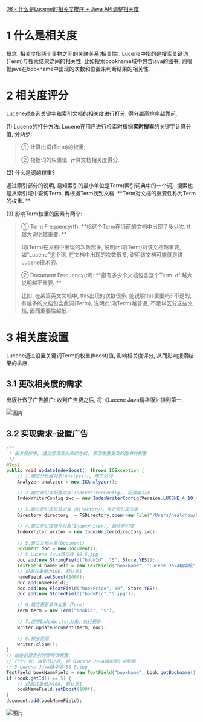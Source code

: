 [08 - 什么是Lucene的相关度排序 + Java API调整相关度](https://www.cnblogs.com/shoufeng/p/9410785.html)



# 1  什么是相关度

概念: 相关度指两个事物之间的关联关系(相关性). Lucene中指的是搜索关键词(Term)与搜索结果之间的相关性. 比如搜索bookname域中包含java的图书, 则根据java在bookname中出现的次数和位置来判断结果的相关性.

# 2  相关度评分

Lucene对查询关键字和索引文档的相关度进行打分, 得分越高排序越靠前.

(1) Lucene的打分方法: Lucene在用户进行检索时根据**实时搜索**的关键字计算分值, 分两步:

> ① 计算出词(Term)的权重;
>
> ② 根据词的权重值, 计算文档相关度得分.

(2) 什么是词的权重?

通过索引部分的说明, 易知索引的最小单位是Term(索引词典中的一个词). 搜索也是从索引域中查询Term, 再根据Term找到文档. **Term对文档的重要性称为Term的权重. **

(3) 影响Term权重的因素有两个:

> ① Term Frequency(tf): **指这个Term在当前的文档中出现了多少次. tf 越大说明越重要. **
>
> 词(Term)在文档中出现的次数越多, 说明此词(Term)对该文档越重要, 如"Lucene"这个词, 在文档中出现的次数很多, 说明该文档可能就是讲Lucene技术的.
>
> ② Document Frequency(df): **指有多少个文档包含这个Term. df 越大说明越不重要. **
>
> 比如: 在某篇英文文档中, this出现的次数很多, 能说明this重要吗? 不是的, 有越多的文档包含此词(Term), 说明此词(Term)越普通, 不足以区分这些文档, 因而重要性越低.

# 3  相关度设置

Lucene通过设置关键词Term的权重(boost)值, 影响相关度评分, 从而影响搜索结果的排序.

## 3.1  更改相关度的需求

出版社做了广告推广: 收到广告费之后, 将《Lucene Java精华版》排到第一.

![图片](https://images2018.cnblogs.com/blog/1438655/201808/1438655-20180802230100108-62706918.jpg)

## 3.2  实现需求-设置广告

```java
/**
 * 相关度排序, 通过修改索引库的方式, 修改需要更改的图书的权重
 */
@Test
public void updateIndexBoost() throws IOException {
    // 1.建立分析器对象(Analyzer), 用于分词
    Analyzer analyzer = new IKAnalyzer();

    // 2.建立索引库配置对象(IndexWriterConfig), 配置索引库
    IndexWriterConfig iwc = new IndexWriterConfig(Version.LUCENE_4_10_4, analyzer);
   
    // 3.建立索引库目录对象（Directory），指定索引库位置
    Directory directory  = FSDirectory.open(new File("/Users/healchow/Documents/index")); 

    // 4.建立索引库操作对象(IndexWriter), 操作索引库
    IndexWriter writer = new IndexWriter(directory,iwc);
   
    // 5.建立文档对象(Document)
    Document doc = new Document(); 
    // 5 Lucene Java精华版 80 5.jpg 
    doc.add(new StringField("bookId", "5", Store.YES));  
    TextField nameField = new TextField("bookName", "Lucene Java精华版", Store.YES);
    // 设置权重值为100. 默认是1
    nameField.setBoost(100f);
    doc.add(nameField);
    doc.add(new FloatField("bookPrice", 80f, Store.YES));
    doc.add(new StoredField("bookPic","5.jpg"));

    // 6.建立更新条件对象（Term）
    Term term = new Term("bookId", "5");
    
    // 7.使用IndexWriter对象，执行更新
    writer.updateDocument(term, doc);
   
    // 8.释放资源
    writer.close();
}
// 或在创建索引时即修改权重: 
// 打个广告: 收到钱之后, 将《Lucene Java精华版》排到第一 
// 5 Lucene Java精华版 80 5.jpg 
TestField bookNameField = new TextField("bookName", book.getBookname(), Store.YES); 
if (book.getId() == 5) {
    // 设置权重值为100. 默认是1
    bookNameField.setBoost(100f);
}
document.add(bookNameField);
```

![图片](https://images2018.cnblogs.com/blog/1438655/201808/1438655-20180802230122559-425006923.jpg)

> # 